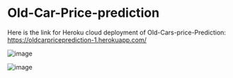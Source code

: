 # Old-Car-Price-prediction



Here is the link for Heroku cloud deployment of Old-Cars-price-Prediction: https://oldcarpriceprediction-1.herokuapp.com/

![image](https://user-images.githubusercontent.com/79276064/119237532-efd38680-bb5a-11eb-95b9-3169552aee8c.png)


![image](https://user-images.githubusercontent.com/79276064/119237560-1691bd00-bb5b-11eb-9126-1c9d6ed7b02a.png)



